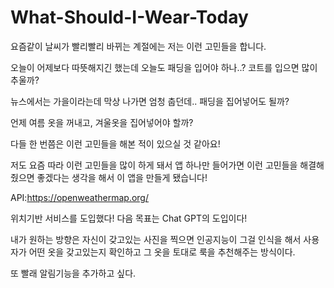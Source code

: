 # What-Should-I-Wear-Today

요즘같이 날씨가 빨리빨리 바뀌는 계절에는 저는 이런 고민들을 합니다.

오늘이 어제보다 따뜻해지긴 했는데 오늘도 패딩을 입어야 하나..? 코트를 입으면 많이 추울까?

뉴스에서는 가을이라는데 막상 나가면 엄청 춥던데.. 패딩을 집어넣어도 될까?

언제 여름 옷을 꺼내고, 겨울옷을 집어넣어야 할까?

다들 한 번쯤은 이런 고민들을 해본 적이 있으실 것 같아요!

저도 요즘 따라 이런 고민들을 많이 하게 돼서 앱 하나만 들어가면 이런 고민들을 해결해 줬으면 좋겠다는 생각을 해서 이 앱을 만들게 됐습니다!

API:https://openweathermap.org/

위치기반 서비스를 도입했다! 다음 목표는 Chat GPT의 도입이다!

 내가 원하는 방향은 자신이 갖고있는 사진을 찍으면 인공지능이 그걸 인식을 해서 사용자가 어떤 옷을 갖고있는지 확인하고 그 옷을 토대로 룩을 추천해주는 방식이다.
 
 또 빨래 알림기능을 추가하고 싶다.
